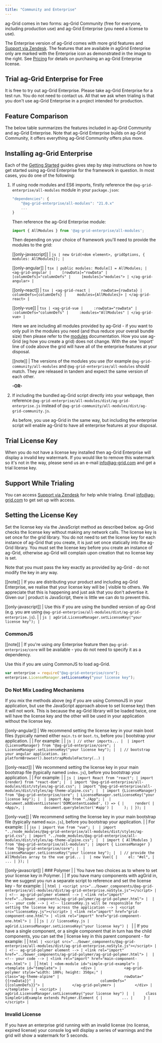 ```yaml
---
title: "Community and Enterprise"
---
```


ag-Grid comes in two forms: ag-Grid Community (free for everyone, including production use) and ag-Grid
Enterprise (you need a license to use).

<div style="display: flex;">
    <div>
        The Enterprise version of ag-Grid comes with more grid features and <a href="https://ag-grid.zendesk.com/" target="_blank">Support via Zendesk</a>. The features that are available in agGrid Enterprise only are marked with the Enterprise icon<enterprise-icon></enterprise-icon> as demonstrated in the image to the right. See <a href="../../license-pricing.php">Pricing</a> for details on purchasing an ag-Grid Enterprise license.
    </div>
    <image-caption src="set-license/resources/enterprise-features.png" alt="Enterprise Features" width="15rem" maxwidth="15rem" constrained="true"></image-caption>
</div>

## Trial ag-Grid Enterprise for Free

It is free to try out ag-Grid Enterprise. Please take ag-Grid Enterprise for a test run. You do not need to contact us. All that we ask when trialing is that you don't use ag-Grid Enterprise in a project intended for production.

## Feature Comparison

The below table summarizes the features included in ag-Grid Community and ag-Grid Enterprise. Note that ag-Grid Enterprise builds on ag-Grid Community, it offers everything ag-Grid Community offers plus more.

<matrix-table src='menu.json' tree='true' childnode='items' booleanonly='true' columns='{ "title": "", "not(enterprise)": "Community", "enterprise": "Enterprise<enterprise-icon></enterprise-icon>" }'></matrix-table>

## Installing ag-Grid Enterprise

Each of the [Getting Started](../getting-started/) guides gives step by step instructions on how
to get started using ag-Grid Enterprise for the framework in question. In most cases, you do one of
the following:

1. If using node modules and ES6 imports, firstly reference the `@ag-grid-enterprise/all-modules` module in your `package.json`:

    ```js
    "dependencies": {
        "@ag-grid-enterprise/all-modules": "21.0.x"
        ...
    }
    ```

    Then reference the ag-Grid Enterprise module:

    ```js
    import { AllModules } from '@ag-grid-enterprise/all-modules';
    ```

    Then depending on your choice of framework you'll need to provide the modules to the grid:

    [[only-javascript]]
    | ```js
    | new Grid(<dom element>, gridOptions, { modules: AllModules});
    | ```

    [[only-angular]]
    | ```tsx
    | public modules: Module[] = AllModules;
    | <ag-grid-angular
    |     [rowData]="rowData"
    |     [columnDefs]="columnDefs"
    |     [modules]="modules">
    | </ag-grid-angular>
    | ```

    [[only-react]]
    | ```tsx
    | <ag-grid-react
    |     rowData={rowData}
    |     columnDefs={columnDefs}
    |     modules={AllModules}>
    | </ag-grid-react>
    | ```

    [[only-vue]]
    | ```tsx
    | <ag-grid-vue
    |     :rowData="rowData"
    |     :columnDefs="columnDefs"
    |     :modules="AllModules"
    | </ag-grid-vue>
    | ```

    Here we are including all modules provided by ag-Grid - if you want to only pull in the modules you need (and thus reduce your overall bundle size) then please refer to the [modules](../grid-modules) documentation. How you use ag-Grid (eg how you create a grid) does not change. With the one 'import' line of code above the grid will have all of the enterprise features at your disposal.

    [[note]]
    | The versions of the modules you use (for example `@ag-grid-community/all-modules` and `@ag-grid-enterprise/all-modules` should match. They are released in tandem and expect the same version of each other.

    **-OR-**

1. If including the bundled ag-Grid script directly into your webpage, then reference `@ag-grid-enterprise/all-modules/dist/ag-grid-enterprise.js` instead of `@ag-grid-community/all-modules/dist/ag-grid-community.js`.

    As before, you use ag-Grid in the same way, but including the enterprise script will enable ag-Grid to have all enterprise features at your disposal.

## Trial License Key

When you do not have a license key installed then ag-Grid Enterprise will display a invalid key watermark. If you would like to remove this watermark so it's not in the way, please send us an e-mail <a href="mailto: info@ag-grid.com">info@ag-grid.com</a> and get a trial license key.

## Support While Trialing

You can access [Support via Zendesk](https://ag-grid.zendesk.com/) for help while trialing. Email <a href="mailto: info@ag-grid.com">info@ag-grid.com</a> to get set up with access.


## Setting the License Key

Set the license key via the JavaScript method as described below. ag-Grid checks the license key without making any network calls. The license key is set once for the grid library. You do not need to set the license key for each instance of ag-Grid that you create, it is just set once statically into the ag-Grid library. You must set the license key before you create an instance of ag-Grid, otherwise ag-Grid will complain upon creation that no license key is set.

Note that you must pass the key exactly as provided by ag-Grid - do not modify the key in any way.

[[note]]
| If you are distributing your product and including ag-Grid Enterprise, we realise that your license key will be
| visible to others. We appreciate that this is happening and just ask that you don't advertise it. Given our
| product is JavaScript, there is little we can do to prevent this.

[[only-javascript]]
| Use this if you are using the bundled version of ag-Grid (e.g. you are using `@ag-grid-enterprise/all-modules/dist/ag-grid-enterprise.js`).
| 
| ```js
| agGrid.LicenseManager.setLicenseKey("your license key");
| ```

### CommonJS

[[note]]
| If you're using _any_ Enterprise feature then `@ag-grid-enterprise/core` will be available - you do not need to specify it as a dependency.

Use this if you are using CommonJS to load ag-Grid.

```js
var enterprise = require("@ag-grid-enterprise/core");
enterprise.LicenseManager.setLicenseKey("your license key");
```

### Do Not Mix Loading Mechanisms

If you mix the methods above (eg if you are using CommonJS in your application, but use the JavaScript approach above to set license key) then it will not work. This is because the ag-Grid library will be loaded twice, one will have the license key and the other will be used in your application without the license key.

[[only-angular]]
| We recommend setting the license key in your main boot files (typically named either `main.ts` or `boot.ts`, before you 
| bootstrap your application.
|
| For example:
| 
| ```js
| // other imports...
| 
| import {LicenseManager} from "@ag-grid-enterprise/core";
| LicenseManager.setLicenseKey("your license key");
| 
| // bootstrap your angular application. ie: platformBrowser().bootstrapModuleFactory(..)
| ```

[[only-react]]
| We recommend setting the license key in your main bootstrap file (typically named `index.js`), before you bootstrap your application.
| 
| For example:
| 
| ```js
| import React from "react";
| import {render} from "react-dom";
| 
| import "@ag-grid-enterprise/all-modules/dist/styles/ag-grid.css";
| import "@ag-grid-enterprise/all-modules/dist/styles/ag-theme-alpine.css";
| 
| import {LicenseManager} from "@ag-grid-enterprise/core";
| LicenseManager.setLicenseKey("your license key");
| 
| import App from "./App";
| 
| document.addEventListener('DOMContentLoaded', () => {
|     render(
|         <App/>,
|         document.querySelector('#app')
|     );
| });
| ```

[[only-vue]]
| We recommend setting the license key in your main bootstrap file (typically named `main.js`), before you bootstrap your application.
| 
| For example:
| 
| ```jsx
| import Vue from "vue";
| 
| import "../node_modules/@ag-grid-enterprise/all-modules/dist/styles/ag-grid.css";
| import "../node_modules/@ag-grid-enterprise/all-modules/dist/styles/ag-theme-alpine.css";
| 
| import { AllModules } from "@ag-grid-enterprise/all-modules";
| import { LicenseManager } from "@ag-grid-enterprise/core";
| 
| LicenseManager.setLicenseKey("your license key");
| 
| // provide the AllModules array to the vue grid...
| 
| new Vue({
|     el: "#el",
|     ...
| });
| ```

[[only-javascript]]
| ### Polymer
| 
| You have two choices as to where to set your license key in Polymer.
| 
| If you have many components with agGrid in, the we suggest you run a separate script to reference and set the license key - for example:
|
| ```html
| <script src="../bower_components/@ag-grid-enterprise/all-modules/dist/ag-grid-enterprise.noStyle.js"></script>
| 
| <!-- ag-grid-polymer element -->
| <link rel="import" href="../bower_components/ag-grid-polymer/ag-grid-polymer.html">
| 
| <!-- your code -->
| <!-- licenseKey.js will be responsible for setting the license key across the application -->
| <script src="licenseKey.js"></script>
| <link rel="import" href="grid-component-one.html">
| <link rel="import" href="grid-component-one.html">
| ```
|
| ```js
| // licenseKey.js
| agGrid.LicenseManager.setLicenseKey("your license key")
| ```
|
| If you have a single component, or a single component that in turn has the child components, you can set the 
| license key in this parent component - for example:
|
| ```html
| <script src="../bower_components/@ag-grid-enterprise/all-modules/dist/ag-grid-enterprise.noStyle.js"></script>
|
| <!-- ag-grid-polymer element -->
| <link rel="import" href="../bower_components/ag-grid-polymer/ag-grid-polymer.html">
| 
| <!-- your code -->
| <link rel="import" href="main-component-one.html">
| ```
|
| ```html
| <dom-module id="simple-grid-example">
|     <template id="template">
|         <div>
|             <ag-grid-polymer style="width: 100%; height: 350px;"
|                              class="ag-theme-alpine"
|                              rowData="{{rowData}}"
|                              columnDefs="{{columnDefs}}">
|             </ag-grid-polymer>
|         </div>
|     </template>
|
| <script>
|     agGrid.LicenseManager.setLicenseKey("your license key")
| 
|     class SimpleGridExample extends Polymer.Element {
|         ...
|     }
| </script>
| ```

### Invalid License
If you have an enterprise grid running with an invalid license (no license, expired license) your console log will display a series of warnings and the grid will show a watermark for 5 seconds.

<grid-example title='Invalid License' name='forceWatermark' type='vanilla' options='{ "enterprise": true }'></grid-example>
